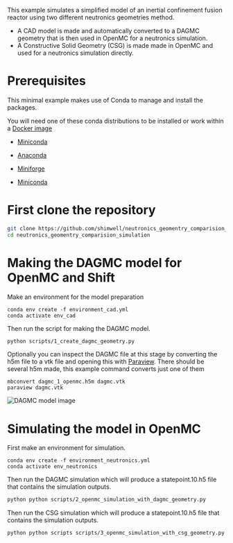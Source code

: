

This example simulates a simplified model of an inertial confinement fusion reactor using two different neutronics geometries method.

- A CAD model is made and automatically converted to a DAGMC geometry that is then used in OpenMC for a neutronics simulation.
- A Constructive Solid Geometry (CSG) is made made in OpenMC and used for a neutronics simulation directly.


# Prerequisites

This minimal example makes use of Conda to manage and install the packages.

You will need one of these conda distributions to be installed or work within a [Docker image](https://hub.docker.com/r/continuumio/miniconda3)

- [Miniconda](https://docs.conda.io/en/latest/miniconda.html)

- [Anaconda](https://www.anaconda.com/)

- [Miniforge](https://github.com/conda-forge/miniforge)

- [Miniconda](https://docs.conda.io/en/latest/miniconda.html)

# First clone the repository
```bash
git clone https://github.com/shimwell/neutronics_geomentry_comparision_simulation.git
cd neutronics_geomentry_comparision_simulation
```

# Making the DAGMC model for OpenMC and Shift

Make an environment for the model preparation
```
conda env create -f environment_cad.yml
conda activate env_cad
```

Then run the script for making the DAGMC model.
```bash
python scripts/1_create_dagmc_geometry.py
```

Optionally you can inspect the DAGMC file at this stage by converting the h5m file to a vtk file and opening this with [Paraview](https://www.paraview.org/). There should be several h5m made, this example command converts just one of them
```
mbconvert dagmc_1_openmc.h5m dagmc.vtk
paraview dagmc.vtk
```
![DAGMC model image](https://user-images.githubusercontent.com/8583900/159698979-3665e14b-ca42-4df2-8a1e-deee6597efc0.png)

# Simulating the model in OpenMC

First make an environment for simulation.

```
conda env create -f environment_neutronics.yml
conda activate env_neutronics
```

Then run the DAGMC simulation which will produce a statepoint.10.h5 file that contains the simulation outputs.
```bash
python python scripts/2_openmc_simulation_with_dagmc_geometry.py
```

Then run the CSG simulation which will produce a statepoint.10.h5 file that contains the simulation outputs.
```bash
python python scripts scripts/3_openmc_simulation_with_csg_geometry.py
```
